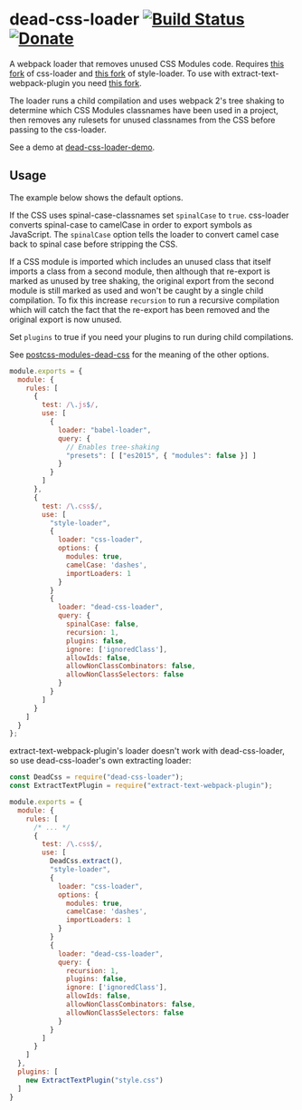 # dead-css-loader [![Build Status](https://travis-ci.org/simlrh/dead-css-loader.svg?branch=master)](https://travis-ci.org/simlrh/dead-css-loader) [![Donate](https://img.shields.io/badge/Donate-Buy%20me%20a%20coffee-brightgreen.svg)](http://ko-fi.com/A250KJT)

A webpack loader that removes unused CSS Modules code. Requires [this fork](https://github.com/simlrh/css-loader/tree/es6) of css-loader and [this fork](https://github.com/simlrh/style-loader/tree/es6) of style-loader. To use with extract-text-webpack-plugin you need [this fork](https://github.com/simlrh/extract-text-webpack-plugin/tree/es6).

The loader runs a child compilation and uses webpack 2's tree shaking to determine which CSS Modules classnames have been used in a project, then removes any rulesets for unused classnames from the CSS before passing to the css-loader.

See a demo at [dead-css-loader-demo](https://github.com/simlrh/dead-css-loader-demo).

## Usage

The example below shows the default options.

If the CSS uses spinal-case-classnames set `spinalCase` to `true`. css-loader converts spinal-case to camelCase in order to export symbols as JavaScript. The `spinalCase` option tells the loader to convert camel case back to spinal case before stripping the CSS.

If a CSS module is imported which includes an unused class that itself imports a class from a second module, then although that re-export is marked as unused by tree shaking, the original export from the second module is still marked as used and won't be caught by a single child compilation. To fix this increase `recursion` to run a recursive compilation which will catch the fact that the re-export has been removed and the original export is now unused.

Set `plugins` to true if you need your plugins to run during child compilations. 


See [postcss-modules-dead-css](https://github.com/simlrh/postcss-modules-dead-css) for the meaning of the other options.

```js
module.exports = {
  module: {
    rules: [
      {
        test: /\.js$/,
        use: [
          {
            loader: "babel-loader",
            query: {
              // Enables tree-shaking
              "presets": [ ["es2015", { "modules": false }] ]
            }
          }
        ]
      },
      {
        test: /\.css$/,
        use: [
          "style-loader",
          { 
            loader: "css-loader",
            options: {
              modules: true,
              camelCase: 'dashes',
              importLoaders: 1
            }
          }
          {
            loader: "dead-css-loader",
            query: {
              spinalCase: false,
              recursion: 1,
              plugins: false,
              ignore: ['ignoredClass'],
              allowIds: false,
              allowNonClassCombinators: false,
              allowNonClassSelectors: false
            }
          }
        ]
      }
    ]
  }
};
```

extract-text-webpack-plugin's loader doesn't work with dead-css-loader, so use dead-css-loader's own extracting loader:

```js
const DeadCss = require("dead-css-loader");
const ExtractTextPlugin = require("extract-text-webpack-plugin");

module.exports = {
  module: {
    rules: [
      /* ... */
      {
        test: /\.css$/,
        use: [
          DeadCss.extract(),
          "style-loader",
          { 
            loader: "css-loader",
            options: {
              modules: true,
              camelCase: 'dashes',
              importLoaders: 1
            }
          }
          {
            loader: "dead-css-loader",
            query: {
              recursion: 1,
              plugins: false,
              ignore: ['ignoredClass'],
              allowIds: false,
              allowNonClassCombinators: false,
              allowNonClassSelectors: false
            }
          }
        ]
      }
    ]
  },
  plugins: [
    new ExtractTextPlugin("style.css")
  ]
}
```
